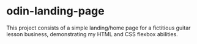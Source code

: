 # odin-landing-page

This project consists of a simple landing/home page for a fictitious guitar lesson business, demonstrating my HTML and CSS flexbox abilities.